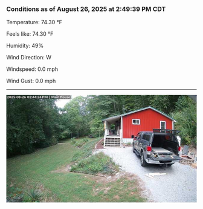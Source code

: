 ### Conditions as of August 26, 2025 at 2:49:39 PM CDT 

Temperature: 74.30 &deg;F

Feels like: 74.30 &deg;F

Humidity: 49%

Wind Direction: W

Windspeed: 0.0 mph

Wind Gust: 0.0 mph

---

<img src="./images/latest.jpeg"/>

